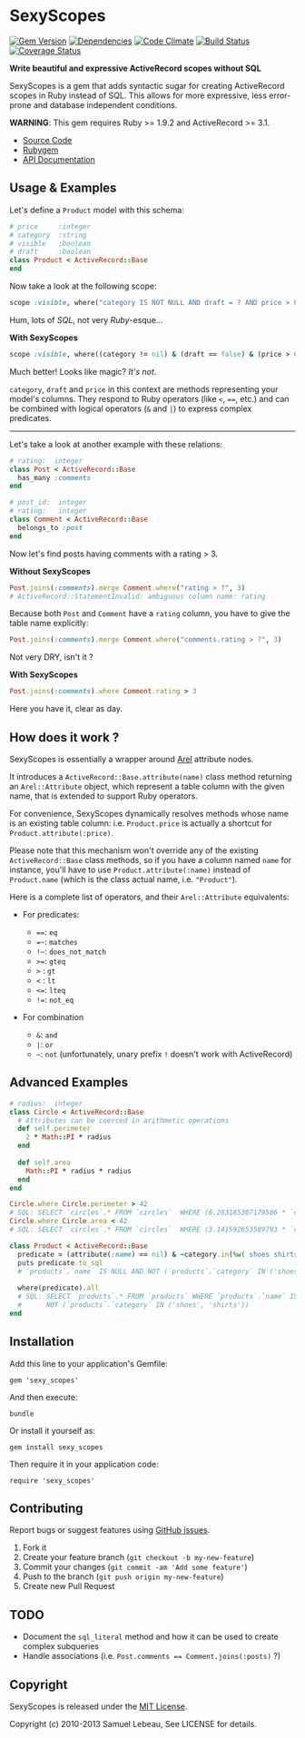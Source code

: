 SexyScopes
==========

[![Gem Version](https://badge.fury.io/rb/sexy_scopes.png)](https://rubygems.org/gems/sexy_scopes)
[![Dependencies](https://gemnasium.com/samleb/sexy_scopes.png?travis)](https://gemnasium.com/samleb/sexy_scopes)
[![Code Climate](https://codeclimate.com/github/samleb/sexy_scopes.png)](https://codeclimate.com/github/samleb/sexy_scopes)
[![Build Status](https://api.travis-ci.org/samleb/sexy_scopes.png)](https://travis-ci.org/samleb/sexy_scopes)
[![Coverage Status](https://coveralls.io/repos/samleb/sexy_scopes/badge.png)](https://coveralls.io/r/samleb/sexy_scopes)

**Write beautiful and expressive ActiveRecord scopes without SQL**

SexyScopes is a gem that adds syntactic sugar for creating ActiveRecord scopes
in Ruby instead of SQL.
This allows for more expressive, less error-prone and database independent conditions.

**WARNING**: This gem requires Ruby >= 1.9.2 and ActiveRecord >= 3.1.

* [Source Code](https://github.com/samleb/sexy_scopes)
* [Rubygem](http://rubygems.org/gems/sexy_scopes)
* [API Documentation](http://rubydoc.info/gems/sexy_scopes)

Usage & Examples
----------------

Let's define a `Product` model with this schema:

```ruby
# price     :integer
# category  :string
# visible   :boolean
# draft     :boolean
class Product < ActiveRecord::Base
end
```

Now take a look at the following scope:

```ruby
scope :visible, where("category IS NOT NULL AND draft = ? AND price > 0", false)
```

Hum, lots of *SQL*, not very *Ruby*-esque...

**With SexyScopes**

```ruby
scope :visible, where((category != nil) & (draft == false) & (price > 0))
```

Much better! Looks like magic? *It's not*.

`category`, `draft` and `price` in this context are methods representing your model's columns.
They respond to Ruby operators (like `<`, `==`, etc.) and can be combined
with logical operators (`&` and `|`) to express complex predicates.

--------------------------

Let's take a look at another example with these relations:

```ruby
# rating:  integer
class Post < ActiveRecord::Base
  has_many :comments
end

# post_id:  integer
# rating:   integer
class Comment < ActiveRecord::Base
  belongs_to :post
end
```

Now let's find posts having comments with a rating > 3.

**Without SexyScopes**

```ruby
Post.joins(:comments).merge Comment.where("rating > ?", 3)
# ActiveRecord::StatementInvalid: ambiguous column name: rating
```

Because both `Post` and `Comment` have a `rating` column, you have to give the table name explicitly:

```ruby
Post.joins(:comments).merge Comment.where("comments.rating > ?", 3)
```

Not very DRY, isn't it ?

**With SexyScopes**

```ruby
Post.joins(:comments).where Comment.rating > 3
```

Here you have it, clear as day.

How does it work ?
------------------

SexyScopes is essentially a wrapper around [Arel](https://github.com/rails/arel#readme) attribute nodes.

It introduces a `ActiveRecord::Base.attribute(name)` class method returning an `Arel::Attribute` object, which
represent a table column with the given name, that is extended to support Ruby operators.

For convenience, SexyScopes dynamically resolves methods whose name is an existing table column: i.e.
`Product.price` is actually a shortcut for `Product.attribute(:price)`.

Please note that this mechanism won't override any of the existing `ActiveRecord::Base` class methods,
so if you have a column named `name` for instance, you'll have to use `Product.attribute(:name)` instead of
`Product.name` (which is the class actual name, i.e. `"Product"`).

Here is a complete list of operators, and their `Arel::Attribute` equivalents:

* For predicates:
  - `==`: `eq`
  - `=~`: `matches`
  - `!~`: `does_not_match`
  - `>=`: `gteq`
  - `>` : `gt`
  - `<` : `lt`
  - `<=`: `lteq`
  - `!=`: `not_eq`

* For combination
  - `&`: `and`
  - `|`: `or`
  - `~`: `not` (unfortunately, unary prefix `!` doesn't work with ActiveRecord)

Advanced Examples
-----------------

```ruby
# radius:  integer
class Circle < ActiveRecord::Base
  # Attributes can be coerced in arithmetic operations
  def self.perimeter
    2 * Math::PI * radius
  end
  
  def self.area
    Math::PI * radius * radius
  end
end

Circle.where Circle.perimeter > 42
# SQL: SELECT `circles`.* FROM `circles`  WHERE (6.283185307179586 * `circles`.`radius` > 42)
Circle.where Circle.area < 42
# SQL: SELECT `circles`.* FROM `circles`  WHERE (3.141592653589793 * `circles`.`radius` * `circles`.`radius` < 42)

class Product < ActiveRecord::Base
  predicate = (attribute(:name) == nil) & ~category.in(%w( shoes shirts ))
  puts predicate.to_sql
  # `products`.`name` IS NULL AND NOT (`products`.`category` IN ('shoes', 'shirts'))
  
  where(predicate).all
  # SQL: SELECT `products`.* FROM `products` WHERE `products`.`name` IS NULL AND 
  #      NOT (`products`.`category` IN ('shoes', 'shirts'))
end
```

Installation
------------

Add this line to your application's Gemfile:

    gem 'sexy_scopes'

And then execute:

    bundle

Or install it yourself as:

    gem install sexy_scopes

Then require it in your application code:

    require 'sexy_scopes'

Contributing
------------

Report bugs or suggest features using [GitHub issues](https://github.com/samleb/sexy_scopes).

1. Fork it
2. Create your feature branch (`git checkout -b my-new-feature`)
3. Commit your changes (`git commit -am 'Add some feature'`)
4. Push to the branch (`git push origin my-new-feature`)
5. Create new Pull Request

TODO
----

- Document the `sql_literal` method and how it can be used to create complex subqueries
- Handle associations (i.e. `Post.comments == Comment.joins(:posts)` ?)

Copyright
---------

SexyScopes is released under the [MIT License](http://www.opensource.org/licenses/MIT).

Copyright (c) 2010-2013 Samuel Lebeau, See LICENSE for details.
